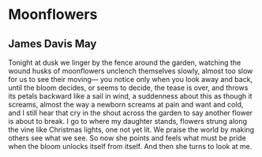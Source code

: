 # Moonflowers
## James Davis May
Tonight at dusk we linger by the fence
around the garden, watching the wound husks
of moonflowers unclench themselves slowly,
almost too slow for us to see their moving—
you notice only when you look away
and back, until the bloom decides,
or seems to decide, the tease is over,
and throws its petals backward like a sail
in wind, a suddenness about this as though
it screams, almost the way a newborn screams
at pain and want and cold, and I still hear
that cry in the shout across the garden
to say another flower is about to break.
I go to where my daughter stands, flowers
strung along the vine like Christmas lights,
one not yet lit. We praise the world by making
others see what we see. So now she points and feels
what must be pride when the bloom unlocks itself
from itself. And then she turns to look at me.